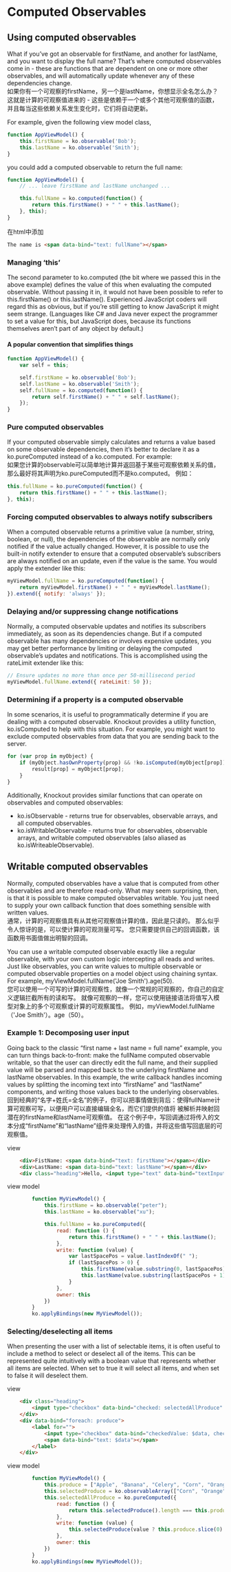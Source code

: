 # Computed Observables

## Using computed observables
What if you’ve got an observable for firstName, and another for lastName, and you want to display the full name? That’s where computed observables come in - these are functions that are dependent on one or more other observables, and will automatically update whenever any of these dependencies change. <br/>
如果你有一个可观察的firstName，另一个是lastName，你想显示全名怎么办？ 这就是计算的可观察值进来的 - 这些是依赖于一个或多个其他可观察值的函数，并且每当这些依赖关系发生变化时，它们将自动更新。

For example, given the following view model class,
```javascript
function AppViewModel() {
    this.firstName = ko.observable('Bob');
    this.lastName = ko.observable('Smith');
}
```
you could add a computed observable to return the full name:
```javascript
function AppViewModel() {
    // ... leave firstName and lastName unchanged ...

    this.fullName = ko.computed(function() {
        return this.firstName() + " " + this.lastName();
    }, this);
}
```
在html中添加
```html
The name is <span data-bind="text: fullName"></span>
```

### Managing ‘this’
The second parameter to ko.computed (the bit where we passed this in the above example) defines the value of this when evaluating the computed observable. Without passing it in, it would not have been possible to refer to this.firstName() or this.lastName(). Experienced JavaScript coders will regard this as obvious, but if you’re still getting to know JavaScript it might seem strange. (Languages like C# and Java never expect the programmer to set a value for this, but JavaScript does, because its functions themselves aren’t part of any object by default.)

#### A popular convention that simplifies things
```javascript
function AppViewModel() {
    var self = this;

    self.firstName = ko.observable('Bob');
    self.lastName = ko.observable('Smith');
    self.fullName = ko.computed(function() {
        return self.firstName() + " " + self.lastName();
    });
}
```


### Pure computed observables
If your computed observable simply calculates and returns a value based on some observable dependencies, then it’s better to declare it as a ko.pureComputed instead of a ko.computed. For example:<br/>
如果您计算的observable可以简单地计算并返回基于某些可观察依赖关系的值，那么最好将其声明为ko.pureComputed而不是ko.computed。 例如：

```javascript
this.fullName = ko.pureComputed(function() {
    return this.firstName() + " " + this.lastName();
}, this);
```

### Forcing computed observables to always notify subscribers
When a computed observable returns a primitive value (a number, string, boolean, or null), the dependencies of the observable are normally only notified if the value actually changed. However, it is possible to use the built-in notify extender to ensure that a computed observable’s subscribers are always notified on an update, even if the value is the same. You would apply the extender like this:

```javascript
myViewModel.fullName = ko.pureComputed(function() {
    return myViewModel.firstName() + " " + myViewModel.lastName();
}).extend({ notify: 'always' });
```

### Delaying and/or suppressing change notifications
Normally, a computed observable updates and notifies its subscribers immediately, as soon as its dependencies change. But if a computed observable has many dependencies or involves expensive updates, you may get better performance by limiting or delaying the computed observable’s updates and notifications. This is accomplished using the rateLimit extender like this:

```javascript
// Ensure updates no more than once per 50-millisecond period
myViewModel.fullName.extend({ rateLimit: 50 });
```

### Determining if a property is a computed observable
In some scenarios, it is useful to programmatically determine if you are dealing with a computed observable. Knockout provides a utility function, ko.isComputed to help with this situation. For example, you might want to exclude computed observables from data that you are sending back to the server.

```javascript
for (var prop in myObject) {
    if (myObject.hasOwnProperty(prop) && !ko.isComputed(myObject[prop])) {
        result[prop] = myObject[prop];
    }
}
```

Additionally, Knockout provides similar functions that can operate on observables and computed observables:
+ ko.isObservable - returns true for observables, observable arrays, and all computed observables.
+ ko.isWritableObservable - returns true for observables, observable arrays, and writable computed observables (also aliased as ko.isWriteableObservable).


## Writable computed observables
Normally, computed observables have a value that is computed from other observables and are therefore read-only. What may seem surprising, then, is that it is possible to make computed observables writable. You just need to supply your own callback function that does something sensible with written values.<br/>
通常，计算的可观察值具有从其他可观察值计算的值，因此是只读的。 那么似乎令人惊讶的是，可以使计算的可观测量可写。 您只需要提供自己的回调函数，该函数用书面值做出明智的回调。

You can use a writable computed observable exactly like a regular observable, with your own custom logic intercepting all reads and writes. Just like observables, you can write values to multiple observable or computed observable properties on a model object using chaining syntax. For example, myViewModel.fullName('Joe Smith').age(50).<br/>
您可以使用一个可写的计算的可观察性，就像一个常规的可观察的，你自己的自定义逻辑拦截所有的读和写。 就像可观察的一样，您可以使用链接语法将值写入模型对象上的多个可观察或计算的可观察属性。 例如，myViewModel.fullName（'Joe Smith'）。age（50）。

### Example 1: Decomposing user input
Going back to the classic “first name + last name = full name” example, you can turn things back-to-front: make the fullName computed observable writable, so that the user can directly edit the full name, and their supplied value will be parsed and mapped back to the underlying firstName and lastName observables. In this example, the write callback handles incoming values by splitting the incoming text into “firstName” and “lastName” components, and writing those values back to the underlying observables. <br/>
回到经典的“名字+姓氏=全名”的例子，你可以把事情做到背后：使得fullName计算可观察可写，以便用户可以直接编辑全名，而它们提供的值将 被解析并映射回潜在的firstName和lastName可观察值。 在这个例子中，写回调通过将传入的文本分成“firstName”和“lastName”组件来处理传入的值，并将这些值写回底层的可观察值。

view
```html
    <div>FistName: <span data-bind="text: firstName"></span></div>
    <div>LastName: <span data-bind="text: lastName"></span></div>
    <div class="heading">Hello, <input type="text" data-bind="textInput: fullName"></div>
```

view model
```javascript
        function MyViewModel() {
            this.firstName = ko.observable("peter");
            this.lastName = ko.observable("xu");

            this.fullName = ko.pureComputed({
                read: function () {
                    return this.firstName() + " " + this.lastName();
                },
                write: function (value) {
                    var lastSpacePos = value.lastIndexOf(" ");
                    if (lastSpacePos > 0) {
                        this.firstName(value.substring(0, lastSpacePos));
                        this.lastName(value.substring(lastSpacePos + 1));
                    }
                },
                owner: this
            })
        }
        ko.applyBindings(new MyViewModel());
```

### Selecting/deselecting all items
When presenting the user with a list of selectable items, it is often useful to include a method to select or deselect all of the items. This can be represented quite intuitively with a boolean value that represents whether all items are selected. When set to true it will select all items, and when set to false it will deselect them.

view
```html
    <div class="heading">
        <input type="checkbox" data-bind="checked: selectedAllProduce" title="Select all/none"> Produce
    </div>
    <div data-bind="foreach: produce">
        <label for="">
            <input type="checkbox" data-bind="checkedValue: $data, checked: $parent.selectedProduce">
            <span data-bind="text: $data"></span>
        </label>
    </div>
```

view model
```javascript
        function MyViewModel() {
            this.produce = ["Apple", "Banana", "Celery", "Corn", "Orange", "Spinach"];
            this.selectedProduce = ko.observableArray(["Corn", "Orange"]);
            this.selectedAllProduce = ko.pureComputed({
                read: function () {
                    return this.selectedProduce().length === this.produce.length;
                },
                write: function (value) {
                    this.selectedProduce(value ? this.produce.slice(0) : []);
                },
                owner: this
            })
        }
        ko.applyBindings(new MyViewModel());
```
